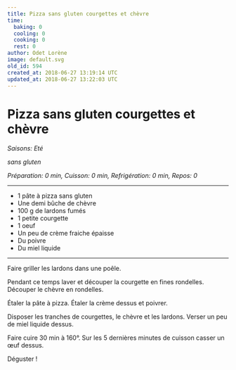 ```yaml
---
title: Pizza sans gluten courgettes et chèvre
time:
  baking: 0
  cooling: 0
  cooking: 0
  rest: 0
author: Odet Lorène
image: default.svg
old_id: 594
created_at: 2018-06-27 13:19:14 UTC
updated_at: 2018-06-27 13:22:03 UTC
---
```


# Pizza sans gluten courgettes et chèvre

_Saisons: Eté_

_sans gluten_

_Préparation: 0 min, Cuisson: 0 min, Refrigération: 0 min, Repos: 0_

---

- 1 pâte à pizza sans gluten
- Une demi bûche de chèvre
- 100 g de lardons fumés
- 1 petite courgette
- 1 oeuf
- Un peu de crème fraiche épaisse
- Du poivre
- Du miel liquide

---

Faire griller les lardons dans une poêle.

Pendant ce temps laver et découper la courgette en fines rondelles. Découper le chèvre en rondelles.

Étaler la pâte à pizza. Étaler la crème dessus et poivrer.

Disposer les tranches de courgettes, le chèvre et les lardons. Verser un peu de miel liquide dessus.

Faire cuire 30 min à 160°. Sur les 5 dernières minutes de cuisson casser un œuf dessus.

Déguster !
